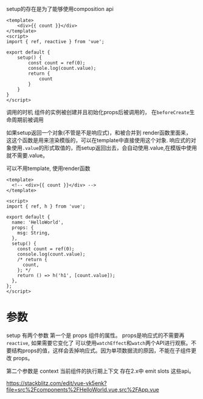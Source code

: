 setup的存在是为了能够使用composition api
```
<template>
    <div>{{ count }}</div>
</template>
<script>
import { ref, reactive } from 'vue';

export default {
    setup() {
        const count = ref(0);
        console.log(count.value);
        return {
            count
        }
    }
}
</script>
```
调用的时机
组件的实例被创建并且初始化props后被调用的， 在```beforeCreate```生命周期前被调用

如果setup返回一个对象(不管是不是响应式)，和被合并到 render函数里面来， 这这个函数是用来渲染模版的，可以在template中直接使用这个对象.
响应式的对象使用```.value```的形式取值的，而setup返回出去，会自动使用.value,在模版中使用就不需要.value。

可以不用template, 使用render函数

```
<template>
  <!-- <div>{{ count }}</div> -->
</template>

<script>
import { ref, h } from 'vue';

export default {
  name: 'HelloWorld',
  props: {
    msg: String,
  },
  setup() {
    const count = ref(0);
    console.log(count.value);
    /* return {
      count,
    }; */
    return () => h('h1', [count.value]);
  },
};
</script>
```
# 参数
setup 有两个参数 第一个是 props 组件的属性。 props是响应式的不需要再```reactive```, 如果需要它变化了 可以使用```watchEffect```和```watch```两个API进行观察。不要结构props的值，这样会丢掉响应式。因为单项数据流的原因，不能在子组件更改 props。

第二个参数是 context 当前组件的执行期上下文 存在2.x中 emit slots 这些api。

https://stackblitz.com/edit/vue-vk5enk?file=src%2Fcomponents%2FHelloWorld.vue,src%2FApp.vue
